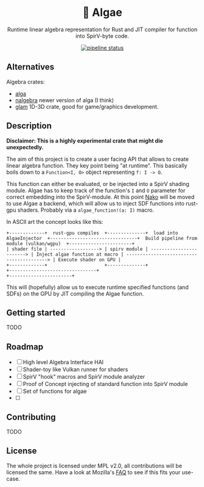 <div align="center">

# 🦠 Algae 

Runtime linear algebra representation for Rust and JIT compiler for function into SpirV-byte code.

[![pipeline status](https://gitlab.com/tendsinmende/algae/badges/main/pipeline.svg)](https://gitlab.com/tendsinmende/algae/-/commits/main)

</div>

## Alternatives

Algebra crates:

- [alga](https://github.com/dimforge/alga)
- [nalgebra](https://crates.io/crates/nalgebra) newer version of alga (I think)
- [glam](https://crates.io/crates/glam) 1D-3D crate, good for game/graphics development.


## Description

**Disclaimer: This is a highly experimental crate that might die unexpectedly.**

The aim of this project is to create a user facing API that allows to create linear algebra function. They key point being "at runtime". This basically boils down to a `Function<I, O>` object representing `f: I -> O`. 

This function can either be evaluated, or be injected into a SpirV shading module. Algae has to keep track of the function's `I` and `O` parameter for correct embedding into the SpirV-module. At this point [Nako](https://gitlab.com/tendsinmende/nako) will be moved to use Algae a backend, which will allow us to inject SDF functions into rust-gpu shaders. Probably via a `algae_function!(a: I)` macro. 

In ASCII art the concept looks like this:

```
+-------------+  rust-gpu compiles  +--------------+  load into AlgaeInjector  +--------------------------------+  Build pipeline from module (vulkan/wgpu)  +-----------------------+
| shader file | ------------------> | spirv module | ------------------------> | Inject algae function at macro | -----------------------------------------> | Execute shader on GPU |
+-------------+                     +--------------+                           +--------------------------------+                                            +-----------------------+
```

This will (hopefully) allow us to execute runtime specified functions (and SDFs) on the GPU by JIT compiling the Algae function.


## Getting started

TODO

## Roadmap

- [ ] High level Algebra Interface HAI
- [ ] Shader-toy like Vulkan runner for shaders
- [ ] SpirV "hook" macros and SpirV module analyzer
- [ ] Proof of Concept injecting of standard function into SpirV module
- [ ] Set of functions for algae
- [ ] 


## Contributing

TODO

## License

The whole project is licensed under MPL v2.0, all contributions will be licensed the same. Have a look at Mozilla's [FAQ](https://www.mozilla.org/en-US/MPL/2.0/FAQ/) to see if this fits your use-case.
